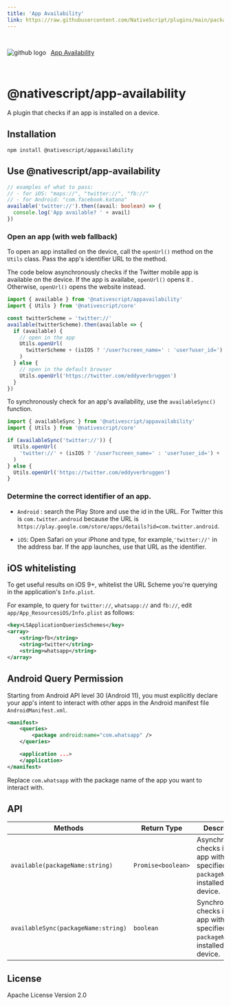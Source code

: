 ```yaml
---
title: 'App Availability'
link: https://raw.githubusercontent.com/NativeScript/plugins/main/packages/appavailability/README.md
---
```


<div style="width: 100%; padding: 1.2em 0em">
	<img alt="github logo" src="../assets/images/github/GitHub-Mark-32px.png" style="display: inline; margin: 1em 0.5em 1em 0em">
	<a href="https://github.com/NativeScript/plugins/tree/main/packages/appavailability" target="_blank" noopener>App Availability</a>
</div>

# @nativescript/app-availability

A plugin that checks if an app is installed on a device.

## Installation

```cli
npm install @nativescript/appavailability
```

## Use @nativescript/app-availability

```typescript
// examples of what to pass:
// - for iOS: "maps://", "twitter://", "fb://"
// - for Android: "com.facebook.katana"
available('twitter://').then((avail: boolean) => {
  console.log('App available? ' + avail)
})
```

### Open an app (with web fallback)

To open an app installed on the device, call the `openUrl()` method on the `Utils` class. Pass the app's identifier URL to the method.

The code below asynchronously checks if the Twitter mobile app is available on the device. If the app is availabe, `openUrl()` opens it . Otherwise, `openUrl()` opens the website instead.

```typescript
import { available } from '@nativescript/appavailability'
import { Utils } from '@nativescript/core'

const twitterScheme = 'twitter://'
available(twitterScheme).then(available => {
  if (available) {
    // open in the app
    Utils.openUrl(
      twitterScheme + (isIOS ? '/user?screen_name=' : 'user?user_id=') + 'eddyverbruggen'
    )
  } else {
    // open in the default browser
    Utils.openUrl('https://twitter.com/eddyverbruggen')
  }
})
```

To synchronously check for an app's availability, use the `availableSync()` function.

```typescript
import { availableSync } from '@nativescript/appavailability'
import { Utils } from '@nativescript/core'

if (availableSync('twitter://')) {
  Utils.openUrl(
    'twitter://' + (isIOS ? '/user?screen_name=' : 'user?user_id=') + 'eddyverbruggen'
  )
} else {
  Utils.openUrl('https://twitter.com/eddyverbruggen')
}
```

### Determine the correct identifier of an app.

- `Android` : search the Play Store and use the id in the URL. For Twitter this is `com.twitter.android` because the URL is `https://play.google.com/store/apps/details?id=com.twitter.android`.

- `iOS`: Open Safari on your iPhone and type, for example,`'twitter://'` in the address bar. If the app launches, use that URL as the identifier.

## iOS whitelisting

To get useful results on iOS 9+, whitelist the URL Scheme you're querying in the application's `Info.plist`.

For example, to query for `twitter://`, `whatsapp://` and `fb://`, edit `app/App_ResourcesiOS/Info.plist` as follows:

```xml
<key>LSApplicationQueriesSchemes</key>
<array>
	<string>fb</string>
	<string>twitter</string>
	<string>whatsapp</string>
</array>
```

## Android Query Permission

Starting from Android API level 30 (Android 11), you must explicitly declare your app's intent to interact with other apps in the Android manifest file `AndroidManifest.xml`.

```xml
<manifest>
    <queries>
        <package android:name="com.whatsapp" />
    </queries>

    <application ...>
    </application>
</manifest>
```

Replace `com.whatsapp` with the package name of the app you want to interact with.

## API

| Methods                             | Return Type        | Description                                                                                   |
| ----------------------------------- | ------------------ | --------------------------------------------------------------------------------------------- |
| `available(packageName:string)`     | `Promise<boolean>` | Asynchronously checks if the app with the specified `packageName` is installed on the device. |
| `availableSync(packageName:string)` | `boolean`          | Synchronously checks if the app with the specified `packageName` is installed on the device.  |

## License

Apache License Version 2.0
